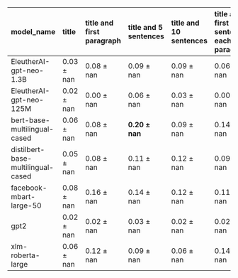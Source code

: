 | model_name                         | title          | title and first paragraph   | title and 5 sentences   | title and 10 sentences   | title and first sentence each paragraph   | raw text       |
|:-----------------------------------|:---------------|:----------------------------|:------------------------|:-------------------------|:------------------------------------------|:---------------|
| EleutherAI-gpt-neo-1.3B            | 0.03 $\pm$ nan | 0.08 $\pm$ nan              | 0.09 $\pm$ nan          | 0.09 $\pm$ nan           | 0.06 $\pm$ nan                            | 0              |
| EleutherAI-gpt-neo-125M            | 0.02 $\pm$ nan | 0.00 $\pm$ nan              | 0.06 $\pm$ nan          | 0.03 $\pm$ nan           | 0.00 $\pm$ nan                            | 0.03 $\pm$ nan |
| bert-base-multilingual-cased       | 0.06 $\pm$ nan | 0.08 $\pm$ nan              | **0.20 $\pm$ nan**      | 0.09 $\pm$ nan           | 0.14 $\pm$ nan                            | 0.06 $\pm$ nan |
| distilbert-base-multilingual-cased | 0.05 $\pm$ nan | 0.08 $\pm$ nan              | 0.11 $\pm$ nan          | 0.12 $\pm$ nan           | 0.09 $\pm$ nan                            | 0.08 $\pm$ nan |
| facebook-mbart-large-50            | 0.08 $\pm$ nan | 0.16 $\pm$ nan              | 0.14 $\pm$ nan          | 0.12 $\pm$ nan           | 0.11 $\pm$ nan                            | 0.11 $\pm$ nan |
| gpt2                               | 0.02 $\pm$ nan | 0.02 $\pm$ nan              | 0.03 $\pm$ nan          | 0.02 $\pm$ nan           | 0.02 $\pm$ nan                            | 0.03 $\pm$ nan |
| xlm-roberta-large                  | 0.06 $\pm$ nan | 0.12 $\pm$ nan              | 0.09 $\pm$ nan          | 0.06 $\pm$ nan           | 0.14 $\pm$ nan                            | 0.12 $\pm$ nan |